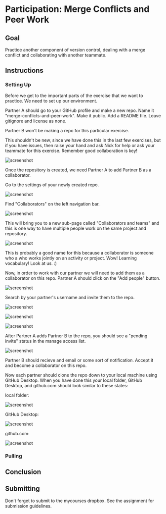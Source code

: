 # Participation: Merge Conflicts and Peer Work

## Goal
Practice another component of version control, dealing with a merge conflict and collaborating with another teammate.

## Instructions

### Setting Up

Before we get to the important parts of the exercise that we want to practice. We need to set up our environment. 

Partner A should go to your GitHub profile and make a new repo. Name it "merge-conflicts-and-peer-work". Make it public. Add a README file. Leave gitignore and license as none.

Partner B won't be making a repo for this particular exercise.

This shouldn't be new, since we have done this in the last few exercises, but if you have issues, then raise your hand and ask Nick for help or ask your teammate for this exercise. Remember good collaboration is key!

![screenshot](1.png)

Once the repository is created, we need Partner A to add Partner B as a collaborator. 

Go to the settings of your newly created repo.

![screenshot](2.png)

Find "Collaborators" on the left navigation bar.

![screenshot](3.png)

This will bring you to a new sub-page called "Collaborators and teams" and this is one way to have multiple people work on the same project and repository. 

![screenshot](4.png)

This is probably a good name for this because a collaborator is someone who a who works jointly on an activity or project. Wow! Learning vocabulary! Look at us. :) 

Now, in order to work with our partner we will need to add them as a collaborator on this repo. Partner A should click on the "Add people" button.

![screenshot](5.png)

Search by your partner's username and invite them to the repo.

![screenshot](6.png)

![screenshot](7.png)

![screenshot](8.png)

After Partner A adds Partner B to the repo, you should see a "pending invite" status in the manage access list. 

![screenshot](9.png)

Partner B should recieve and email or some sort of notification. Accept it and become a collaborator on this repo. 








Now each partner should clone the repo down to your local machine using GitHub Desktop. When you have done this your local folder, GitHub Desktop, and github.com should look similar to these states:

local folder:

![screenshot](x.png)

GitHub Desktop:

![screenshot](x.png)

github.com:

![screenshot](x.png)


### Pulling



## Conclusion



## Submitting

Don't forget to submit to the mycourses dropbox. See the assignment for submission guidelines.